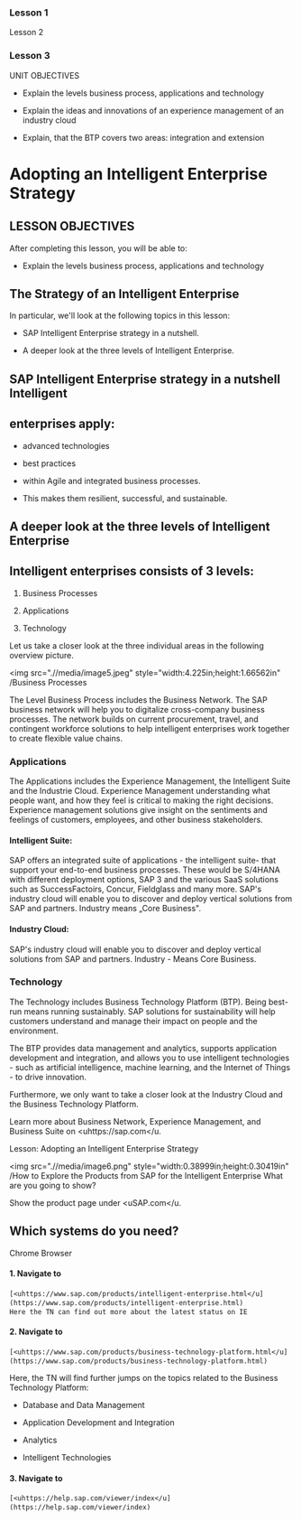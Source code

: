 ### Lesson 1

 Lesson 2

### Lesson 3

 UNIT OBJECTIVES

-   Explain the levels business process, applications and technology

-   Explain the ideas and innovations of an experience management of an
    industry cloud

-   Explain, that the BTP covers two areas: integration and extension

 Adopting an Intelligent Enterprise Strategy
===========================================

## LESSON OBJECTIVES

 After completing this lesson, you will be able to:

-   Explain the levels business process, applications and technology

## The Strategy of an Intelligent Enterprise

 In particular, we'll look at the following topics in this lesson:

-   SAP Intelligent Enterprise strategy in a nutshell.

-   A deeper look at the three levels of Intelligent Enterprise.

## SAP Intelligent Enterprise strategy in a nutshell Intelligent
## enterprises apply:

-   advanced technologies

-   best practices

-   within Agile and integrated business processes.

-   This makes them resilient, successful, and sustainable.

## A deeper look at the three levels of Intelligent Enterprise
## Intelligent enterprises consists of 3 levels:

1.  Business Processes

2.  Applications

3.  Technology

 Let us take a closer look at the three individual areas in the
 following overview picture.

 
 <img src=".//media/image5.jpeg" style="width:4.225in;height:1.66562in" /Business
 Processes

 The Level Business Process includes the Business Network. The SAP
 business network will help you to digitalize cross-company business
 processes. The network builds on current procurement, travel, and
 contingent workforce solutions to help intelligent enterprises work
 together to create flexible value chains.

### Applications

 The Applications includes the Experience Management, the Intelligent
 Suite and the Industrie Cloud. Experience Management understanding
 what people want, and how they feel is critical to making the right
 decisions. Experience management solutions give insight on the
 sentiments and feelings of customers, employees, and other business
 stakeholders.

#### Intelligent Suite:

 SAP offers an integrated suite of applications - the intelligent
 suite- that support your end-to-end business processes. These would be
 S/4HANA with different deployment options, SAP 3 and the various SaaS
 solutions such as SuccessFactoirs, Concur, Fieldglass and many more.
 SAP's industry cloud will enable you to discover and deploy vertical
 solutions from SAP and partners. Industry means „Core Business".

#### Industry Cloud:

 SAP's industry cloud will enable you to discover and deploy vertical
 solutions from SAP and partners. Industry - Means Core Business.

### Technology

 The Technology includes Business Technology Platform (BTP). Being
 best-run means running sustainably. SAP solutions for sustainability
 will help customers understand and manage their impact on people and
 the environment.

 The BTP provides data management and analytics, supports application
 development and integration, and allows you to use intelligent
 technologies - such as artificial intelligence, machine learning, and
 the Internet of Things - to drive innovation.

 Furthermore, we only want to take a closer look at the Industry Cloud
 and the Business Technology Platform.

 Learn more about Business Network, Experience Management, and Business
 Suite on <uhttps://sap.com</u.

 Lesson: Adopting an Intelligent Enterprise Strategy

 <img src=".//media/image6.png" style="width:0.38999in;height:0.30419in" /How
 to Explore the Products from SAP for the Intelligent Enterprise What
 are you going to show?

 Show the product page under <uSAP.com</u.

## Which systems do you need?

 Chrome Browser

#### 1.  Navigate to
    [<uhttps://www.sap.com/products/intelligent-enterprise.html</u](https://www.sap.com/products/intelligent-enterprise.html)
    Here the TN can find out more about the latest status on IE

#### 2.  Navigate to
    [<uhttps://www.sap.com/products/business-technology-platform.html</u](https://www.sap.com/products/business-technology-platform.html)

 Here, the TN will find further jumps on the topics related to the
 Business Technology Platform:

-   Database and Data Management

-   Application Development and Integration

-   Analytics

-   Intelligent Technologies

#### 3.  Navigate to
    [<uhttps://help.sap.com/viewer/index</u](https://help.sap.com/viewer/index)

<!-- --

1.  Show SAP Community.

2.  Show SAP Developer Center.

3.  Search for SAP Cloud Platform
    ([<uhttps://help.sap.com/viewer/product/CP/Cloud/en-</u
    <uUS?task=discover\_task</u](https://help.sap.com/viewer/product/CP/Cloud/en-US?task=discover_task)).

<!-- --

1.  Show how the landing page is built, jumps into the different areas.

 LESSON SUMMARY

 You should now be able to:

-   Explain the levels business process, applications and technology

 Explaining the Experience Management of an
==========================================

 Industry Cloud

 LESSON OBJECTIVES

 After completing this lesson, you will be able to:

-   Explain the ideas and innovations of an experience management of an
    industry cloud

### Ideas and Innovations of the Experience Management of an Industry Cloud

 In particular, we'll look at the following topics in this lesson:

-   X-and o data

-   Industry - Means Core Business

-   New API Framework of the Intelligent Enterprise – SAP Graph and its
    new Business Model

-   Business Process Model

-   Business and Technology Services

-   Vertical Edge

-   The Four Main Use Cases of SAP

 X-and O data

 Facts about x-and o data

-   To get a full view of the customers, to improve your business, you
    need not only the (o) opaque data but also the (x) behavioral data
    of these customers.

 <img src=".//media/image7.jpeg" style="width:4.61906in;height:1.45844in" /This
 is summarized again in the following picture.

<img src=".//media/image3.png" style="width:5.96597in;height:1.80972in" /

 On the left side you can see the experience data that describes the
 behavior of the business partner, employee, customer or product.

 On the right side you can see the operational data, such as functional
 data of the different modules, as well as the technical data. In
 between is the Business Technology Platform which combines both data
 to a complete view of the customer.

 In short:

1.  Operational data are:

    -   All business data

    -   All technical data

 \(x\) Experience data are:

 All data that directly affects the customer, emotions, opinions,
 perceptions and many more.

 The NEW one:

 is now to connect this information. This requires a Technology
 Platform that allows this, in a simple and wise able way.

 The technology platform is the SAP Cloud Platform ( BTP):

 It is a portfolio of integrated solutions that accelerate
 transformation of data into business value. It includes:

-   database and data management,

-   application development,

-   Integration,

-   intelligent technologies from on-premise to the cloud.

 We will deal with the BTP in detail later.

 Industry - Means Core Business Industry cloud is our strategy:

-   To extend the intelligent suite with innovative industry cloud
     solutions.

-   Built by SAP and our partners in the cloud.

-   Based on SAP Cloud Platform.

-   Running on the cloud infrastructure of SAP and our hyperscaler
     partners.

 The intelligent suite offers best practices and support for end to end
 processes for all industries as the foundation for:

-   efficient operations of finance,

-   material management,

-   supply chains,

-   or asset management.

 The following picture illustrates the situation

 <img src=".//media/image3.png" style="width:5.96597in;height:2.52431in" /

 <img src=".//media/image8.jpeg" style="width:4.4525in;height:2.17344in" /In
 the area of applications, you can see the innovative extensions to the
 right of the Intelligent Suite. At the moment the focus is on the 4
 preliminary processes:

-   Design-to-Operate

-   Total Workforce Management

-   Lead-to-Cash

-   Source-to-Pay

 The Intelligent Suite and also the innovative extensions run on the
 technology layer represented by the BTP.

 The open business and technology platform supports in particular in
 the following areas:

-   Process Modell

-   Data Modell

-   Business Services

-   APIs

 Let us take a closer look at the individual areas.

 New API Framework of the Intelligent Enterprise – SAP Graph and its
 new Business Model

 In addition to the well-known API's such as REST, OData and SOAP,
 there is a new innovative API framework based on oData.

 <img src=".//media/image3.png" style="width:5.96597in;height:2.45556in" /

 <img src=".//media/image9.jpeg" style="width:4.4525in;height:2.08812in" /More
 Details:

 SAP Graph is an API for accessing SAP-managed data. It exposes the SAP
 ODM, a unified graph-like domain model of business objects (domain
 entities, like Products, Sales Orders and Customers) and relationships
 (links) to users of client applications, hence its name.

 Application developers use SAP Graph as a RESTful service to navigate
 and access the data, regardless of where (in which SAP business or
 industry-specific system) this data resides, on premise or in the
 cloud.

 SAP Graph uses open standards like OData v.4 as a single access
 protocol and OAuth for unified authentication. By unifying the data
 access to a single interface, the entry barrier for extending the
 Intelligent Enterprise gets lowered significantly. Overall, SAP Graph
 leads to higher productivity and a better development experience.

 If the ODM provides all necessary data objects for your industry cloud
 solution, you must use SAP Graph. SAP Graph is designed for developers
 of extension applications.

<img src=".//media/image10.jpeg" style="width:5.96597in;height:1.73681in" /

 The figure shows a schematic overview of SAP Graph.

 SAP Graph combines the data from different business domains. Here e.g.
 products, quotas and orders and makes them available as OData. It is
 more than just views of technical data as it is based on a new
 business domain model.

 <img src=".//media/image12.jpeg" style="width:2.72594in;height:1.67781in" /Business
 Modell of SAP Graph

<img src=".//media/image3.png" style="width:5.96597in;height:2.02917in" /

 The model no longer consists of just one professional domain. Combined
 models are created along defined processes. This graph approach is
 used , to connect very large sets of distributed data, to create a
 dynamic schema and to determine the interconnections between the
 online actions for the Intelligent Enterprise processes.

 SAP focuses on the following processes:

-   Design-to-Operate

-   Total Workforce Management

-   Lead-to-Cash

-   Source-to-Pay

-   And several cross entities

 Examples of cross entities are :

-   Bank Identifiers

-   Budget Periods

-   Business Partners

-   Checks

-   Company Codes

-   Cost Centers

-   Country Codes

-   Currency Codes

-   And more- see https://beta.graph.sap

 How to Use SAP Graph

 1\.

### The Business Process Model

 Business Process Model

 The data model, domain model, and APIs are important to give industry
 cloud solutions access to the end-to-end process support in the
 intelligent suite. Understanding the effects of invoking an API that
 creates, deletes, or changes an object in the intelligent suite
 requires a business process model that describes the side effects of
 those operations.

 SAP provides the business architecture framework serving as the
 foundation that helps developers design, build, test, and validate
 industry cloud solutions.

 Each industry cloud solution also comes with content from SAP Model
 Company services and content that describes how to configure the
 intelligent suite to enable plugging in the solution.

 Business and Technology Services

 Industry cloud solutions have ready access to a broad range of
 business and technology services that make life easy for developers.

 These range from simple business services such as currency or unit
 conversion to Leading edge artificial intelligence and machine
 learning libraries. With user experience libraries, solution designers
 can give users a seamless experience as they run end-to-end processes
 that span multiple industry cloud solutions, the intelligent suite,
 and business networks.

 Subscription management, invoicing, usage monitoring, and application
 support are also managed through integrated central services.

 Vertical Edge

 <img src=".//media/image13.jpeg" style="width:3.70906in;height:2.51469in" /Every
 path needs goals and waypoints. On the way to the Intelligent
 Enterprise, SAP describes goals and waypoints for several industries.
 The goals are known as vertical edges.

<img src=".//media/image3.png" style="width:5.96597in;height:2.88681in" /

 The individual industrial sectors are divided into columns. The
 journey begins from below. Taking Human Resources as an example, this
 looks like this.

 Further Facts:

 Best Practices - Now

 Onboarding employees quickly and seamlessly.

 Next Practices - Next Step

 Identifying and securing talent for prosumer engagement.

 Vertical Edge - Goal

 Identifying, forecasting, and addressing skill gaps Empowering
 employees to make decisions in real time.

 The Four Main Use Cases of SAP

 In order to make the many innovations, ideas and innovations available
 to the customer, SAP applies this to 4 selected process.

<img src=".//media/image14.jpeg" style="width:5.96597in;height:3.11389in" /

 On the picture you can see the four main customer processes that are
 currently in the focus. The processes are divided into uses cases.

 The processes are :

-   Design-to-Operate

-   Total Workforce Management

-   Lead-to-Cash

-   Source-to-Pay

 Get Deeper

 Design-to-Operate (D2O)

 Is the Digital Supply Chain & Manufacturing contribution to the
 Intelligent Enterprise Suite and delivers a seamlessly integrated
 Supply Chain which is enriched by intelligent technologies across the
 entire Digital Supply Chain portfolio:

-   including Design,

-   Plan,

-   Manufacture,

-   Deliver,

<!-- --

-   and Operate solutions,

 primarily from a Manufacturer and Operator perspective, with a
 principle focus on manufacturing industries in the initial delivery.

 Total Workforce Management

 Manages all aspects of the total workforces (employees and external
 workers) in line with company's business objectives and a clear line
 of sight into the financial impact. It enables the end-to-end business
 process of planning, sourcing, and managing the total workforce, and
 facilitates a holistic talent strategy to achieve agility and
 game-changing business outcomes.

 The Total Workforce Management includes all the activities needed to
 maintain a productive workforce, such as:

-   the Core HR management,

-   performance and training

-   management,

-   but also recruiting,

-   forecasting,

-   etc.

 Lead to Cash

 Typically one of the most important business process for many
 companies, because it is the process ultimately responsible for
 driving revenue for an organization. From a high level perspective,
 the Lead-to-Cash process connects a customer's interest to buy (SAP
 C/4 HANA) to a company's realization of revenue (in the back-end SAP
 S/4HANA system), bringing the front office together with back office.

 Source-to-Pay

 While companies often focus on revenue, sourcing and procurement
 savings can increase profits about five times more. In the Intelligent
 Enterprise process definition, both the steps - Sourcing and
 Procurement are comprised - with Sourcing being the strategic process
 of ensuring, e.g that the right suppliers get chosen. And Procurement
 being the operational process that takes care of the actual
 procurement of direct material, indirect materials, or services

 LESSON SUMMARY

 You should now be able to:

-   Explain the ideas and innovations of an experience management of an
     industry cloud

 Explaining the Business Technology Platform
===========================================

 (BTP)

 LESSON OBJECTIVES

 After completing this lesson, you will be able to:

-   Explain, that the BTP covers two areas: integration and extension

### Business Technology Platform

 The Business Technology Platform Overview

-   <img src=".//media/image16.jpeg" style="width:3.51in;height:1.6575in" /The
    Business Technology Platform is the central cloud-based development
    platform.

<img src=".//media/image3.png" style="width:5.96597in;height:2.00486in" /

 Slide

 The figure illustrates, how business intelligence is in the center of
 all processes. We would like to take a closer look at the following
 parts:

-   Analytics

-   Intelligent Technologies

-   Application Development & Integration

-   Database & Data Management

-   Foundational Platform Services

 Get Deeper

 Business Analytics

 Uncover deep insights and simplify access to critical information to
 drive better business outcomes and accelerate growth.

 It focused on:

-   Business Intelligence

-   Collaborative Planning

-   Data Warehousing Intelligent Technologies

 Ignite innovation in any area of your business and unlock the
 intelligent enterprise. Sometimes this is called the Innovation
 System.

 The focus is on:

-   Artificial Intelligence

-   Internet of Things (IoT)

-   Blockchain

-   And More.

 Application Development and Integration

 This is where the Integration Suite and Extension Suite are located.

 Extend, integrate, and build enterprise applications with scalable,
 intelligent, and insightful

 Capabilities.

 The focus is on:

-   Integration

-   Enterprise Extensions Database and Data Management

 Manage your enterprise data efficiently to optimize analytics and
 insights and improve business outcomes.

 The focus is on:

-   SAP HANA and Databases

-   Data Intelligence and Orchestration

-   Master Data Management

-   Information Governance and Metadata Management

-   Data Quality and Integration Foundational Platform Services

 Services that maximize the flexibility and adaptability of your
 application investment with a multicloud, future-proof foundation that
 embraces all major hyperscaler infrastructures and cloud-based, native
 technologies.

 The focus is on:

-   Authentication

-   Authorisation

 Lesson: Explaining the Business Technology Platform (BTP)

-   Logging

-   Monitoring

-   And more

 The two Main Areas of the Business Technology Platform

 The Business Technology Platform focuses on Application Development
 and Integration If we look at the Application Development and
 Integration section more closely, we can

 <img src=".//media/image17.jpeg" style="width:3.90406in;height:1.69in" /identify
 two basic use cases. The integration and expansion of heterogeneous
 landscapes, services and processes.

<img src=".//media/image3.png" style="width:5.96597in;height:2.04097in" /

 The Cloud Platform consists of two main areas:

-   The Integration Suite

-   The Extension Suite

 On the left-hand side, you see all the cloud systems that are out
 there in the world, may it be an SAP system or a non SAP system.

 And on the right-hand side, you see systems on premise. So here SAP
 systems with SAP S/ 4HANA or an S/4 Enterprise Suite, for instance,
 but it could also be non-SAP systems.

 Integration Suite Integration Suite

-   Makes sure that you have the right data at the right time in the
    right system whenever you need that.

 Extension Suite

 The Extension Suite comes:

-   with best run methodologies

-   and guidance

-   and guidelines

-   for the customers on how to implement a good user experience, a good
    process integration, and more.

 So we don't just put the tools in place, but we also provide the
 guidance for the customers to leverage those tools and services and to
 achieve their goals much faster. Also, on the right- hand side, you
 see the ready-to-use business content.

 So the SAP Cloud Platform is not just a set of tools, it also provides
 ready-to-use business content that helps you to integrate and extend
 in the best possible way and in the fastest way.

 With the integration and extension suite, we will be working
 intensively afterwards. We'll take a closer look at the Business
 Technology Platform - Cloud Platform in a separate chapter

 Explore the SAP Cloud Platform
==============================

 1\.

 Explore the SAP Cloud Platform
==============================

 1\.

 Lesson: Explaining the Business Technology Platform (BTP)

 LESSON SUMMARY

 You should now be able to:

-   Explain, that the BTP covers two areas: integration and extension

 Unit 2: The Intelligent Enterprise Strategy of SAP
